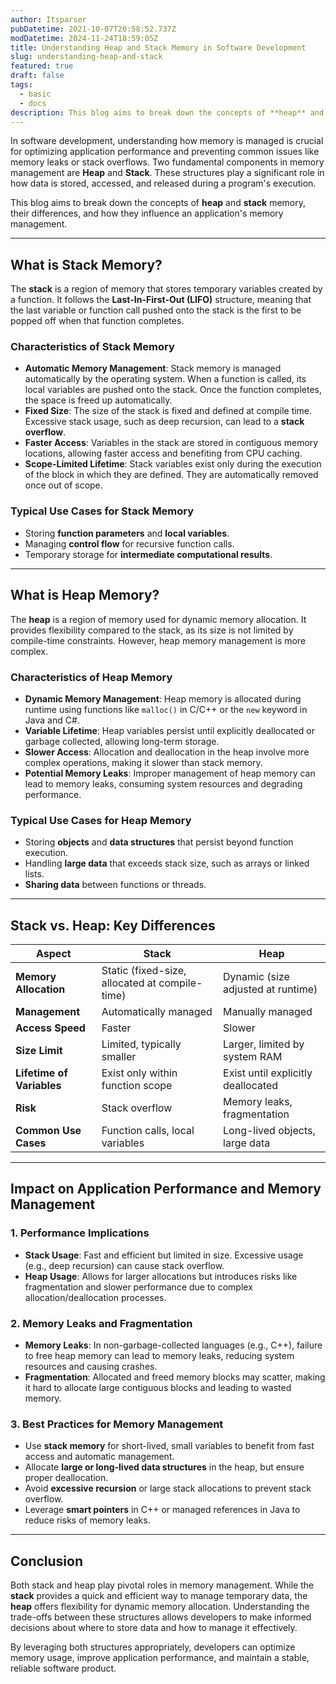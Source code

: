 ```yaml
---
author: Itsparser
pubDatetime: 2021-10-07T20:58:52.737Z
modDatetime: 2024-11-24T18:59:05Z
title: Understanding Heap and Stack Memory in Software Development
slug: understanding-heap-and-stack
featured: true
draft: false
tags:
  - basic
  - docs
description: This blog aims to break down the concepts of **heap** and **stack** memory, their differences, and how they influence an application's memory management..
---
```


In software development, understanding how memory is managed is crucial for optimizing application performance and preventing common issues like memory leaks or stack overflows. Two fundamental components in memory management are **Heap** and **Stack**. These structures play a significant role in how data is stored, accessed, and released during a program's execution.

This blog aims to break down the concepts of **heap** and **stack** memory, their differences, and how they influence an application's memory management.

---

## What is Stack Memory?

The **stack** is a region of memory that stores temporary variables created by a function. It follows the **Last-In-First-Out (LIFO)** structure, meaning that the last variable or function call pushed onto the stack is the first to be popped off when that function completes.

### Characteristics of Stack Memory

- **Automatic Memory Management**: Stack memory is managed automatically by the operating system. When a function is called, its local variables are pushed onto the stack. Once the function completes, the space is freed up automatically.
- **Fixed Size**: The size of the stack is fixed and defined at compile time. Excessive stack usage, such as deep recursion, can lead to a **stack overflow**.
- **Faster Access**: Variables in the stack are stored in contiguous memory locations, allowing faster access and benefiting from CPU caching.
- **Scope-Limited Lifetime**: Stack variables exist only during the execution of the block in which they are defined. They are automatically removed once out of scope.

### Typical Use Cases for Stack Memory

- Storing **function parameters** and **local variables**.
- Managing **control flow** for recursive function calls.
- Temporary storage for **intermediate computational results**.

---

## What is Heap Memory?

The **heap** is a region of memory used for dynamic memory allocation. It provides flexibility compared to the stack, as its size is not limited by compile-time constraints. However, heap memory management is more complex.

### Characteristics of Heap Memory

- **Dynamic Memory Management**: Heap memory is allocated during runtime using functions like `malloc()` in C/C++ or the `new` keyword in Java and C#.
- **Variable Lifetime**: Heap variables persist until explicitly deallocated or garbage collected, allowing long-term storage.
- **Slower Access**: Allocation and deallocation in the heap involve more complex operations, making it slower than stack memory.
- **Potential Memory Leaks**: Improper management of heap memory can lead to memory leaks, consuming system resources and degrading performance.

### Typical Use Cases for Heap Memory

- Storing **objects** and **data structures** that persist beyond function execution.
- Handling **large data** that exceeds stack size, such as arrays or linked lists.
- **Sharing data** between functions or threads.

---

## Stack vs. Heap: Key Differences

| **Aspect**              | **Stack**                                    | **Heap**                              |
|--------------------------|----------------------------------------------|---------------------------------------|
| **Memory Allocation**    | Static (fixed-size, allocated at compile-time) | Dynamic (size adjusted at runtime)    |
| **Management**           | Automatically managed                        | Manually managed                      |
| **Access Speed**         | Faster                                       | Slower                                |
| **Size Limit**           | Limited, typically smaller                   | Larger, limited by system RAM         |
| **Lifetime of Variables**| Exist only within function scope             | Exist until explicitly deallocated    |
| **Risk**                 | Stack overflow                              | Memory leaks, fragmentation           |
| **Common Use Cases**     | Function calls, local variables             | Long-lived objects, large data        |

---

## Impact on Application Performance and Memory Management

### 1. Performance Implications

- **Stack Usage**: Fast and efficient but limited in size. Excessive usage (e.g., deep recursion) can cause stack overflow.
- **Heap Usage**: Allows for larger allocations but introduces risks like fragmentation and slower performance due to complex allocation/deallocation processes.

### 2. Memory Leaks and Fragmentation

- **Memory Leaks**: In non-garbage-collected languages (e.g., C++), failure to free heap memory can lead to memory leaks, reducing system resources and causing crashes.
- **Fragmentation**: Allocated and freed memory blocks may scatter, making it hard to allocate large contiguous blocks and leading to wasted memory.

### 3. Best Practices for Memory Management

- Use **stack memory** for short-lived, small variables to benefit from fast access and automatic management.
- Allocate **large or long-lived data structures** in the heap, but ensure proper deallocation.
- Avoid **excessive recursion** or large stack allocations to prevent stack overflow.
- Leverage **smart pointers** in C++ or managed references in Java to reduce risks of memory leaks.

---

## Conclusion

Both stack and heap play pivotal roles in memory management. While the **stack** provides a quick and efficient way to manage temporary data, the **heap** offers flexibility for dynamic memory allocation. Understanding the trade-offs between these structures allows developers to make informed decisions about where to store data and how to manage it effectively.

By leveraging both structures appropriately, developers can optimize memory usage, improve application performance, and maintain a stable, reliable software product.
